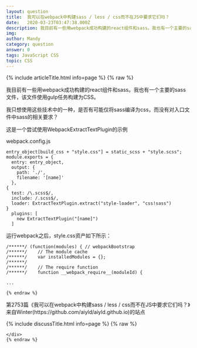 ```yaml
---
layout: question
title:  我可以在webpack中构建sass / less / css而不在JS中要求它们吗？
date:   2020-03-23T03:47:38.000Z
description: 我目前有一些用webpack成功构建的react组件和sass。我也有一个主要的sass文件，该文件使用gulp任务构建为CSS。我只想使用这些技术中...
img: 
author: Mandy
category: question
answer: 0
tags: JavaScript CSS
topic: CSS
---
```

<div class="article-root">
  <div class="article">
    {% include articleTitle.html info=page %}
    {% raw %}
    <div class="article-content"><p><font style="vertical-align: inherit;"><font style="vertical-align: inherit;">我目前有一些用webpack成功构建的react组件和sass。</font><font style="vertical-align: inherit;">我也有一个主要的sass文件，该文件使用gulp任务构建为CSS。</font></font></p>

<p><font style="vertical-align: inherit;"><font style="vertical-align: inherit;">我只想使用这些技术中的一种，是否有可能仅将sass编译为css，而没有对入口文件中sass的相关要求？</font></font></p>

<p><font style="vertical-align: inherit;"><font style="vertical-align: inherit;">这是一个尝试使用WebpackExtractTextPlugin的示例</font></font></p>

<p><font style="vertical-align: inherit;"><font style="vertical-align: inherit;">webpack.config.js</font></font></p>

<pre><code>entry_object[build_css + "style.css"] = static_scss + "style.scss";<font></font>
module.exports = {<font></font>
  entry: entry_object,<font></font>
  output: {<font></font>
    path: './',<font></font>
    filename: '[name]'<font></font>
  },<font></font>
{<font></font>
  test: /\.scss$/,<font></font>
  include: /.scss$/,<font></font>
  loader: ExtractTextPlugin.extract("style-loader", "css!sass")<font></font>
}<font></font>
  plugins: [<font></font>
    new ExtractTextPlugin("[name]")<font></font>
  ]<font></font>
</code></pre>

<p><font style="vertical-align: inherit;"><font style="vertical-align: inherit;">运行webpack之后，style.css资产如下所示：</font></font></p>

<pre><code>/******/ (function(modules) { // webpackBootstrap<font></font>
/******/    // The module cache<font></font>
/******/    var installedModules = {};<font></font>
/******/<font></font>
/******/    // The require function<font></font>
/******/    function __webpack_require__(moduleId) {<font></font>
<font></font>
...<font></font>
</code></pre></div>
    {% endraw %}
  </div>
  <p class="winter_mark">第2753篇《我可以在webpack中构建sass / less / css而不在JS中要求它们吗？》来自Winter(https://github.com/aiyld/aiyld.github.io)的站点</p>
  <div class="discuss-wrapper">
    {% include discussTitle.html info=page %}
    {% raw %}
    <div class="discuss-list">
    
    </div>
    {% endraw %}
  </div>
<div>
